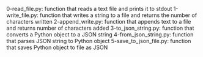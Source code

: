 0-read_file.py: function that reads a text file and prints it to stdout
1-write_file.py: function that writes a string to a file and returns the number of characters written
2-append_write.py: function that appends text to a file and returns number of characters added
3-to_json_string.py: function that converts a Python object to a JSON string
4-from_json_string.py: function that parses JSON string to Python object
5-save_to_json_file.py: function that saves Python object to file as JSON
